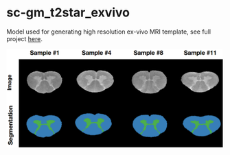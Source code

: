 # sc-gm_t2star_exvivo

Model used for generating high resolution ex-vivo MRI template, see full project [here](https://github.com/sct-pipeline/exvivo-template).

![image](https://github.com/ivadomed/sc-gm_t2star_exvivo/raw/master/images/image.png)
